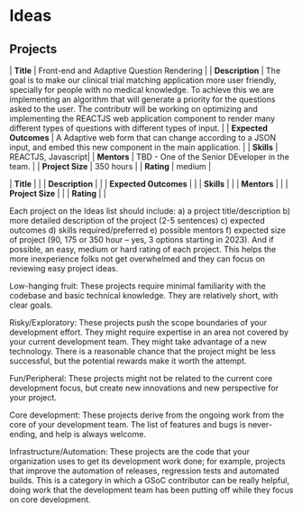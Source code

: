 # Ideas

## Projects

| **Title** | Front-end and Adaptive Question Rendering | 
| **Description** | The goal is to make our clinical trial matching application more user friendly, specially for people with no medical knowledge. To achieve this we are implementing an algorithm that will generate a priority for the questions asked to the user. The contributr will be working on optimizing and implementing the REACTJS web application component to render many different types of questions with different types of input. |
| **Expected Outcomes** | A Adaptive web form that can change according to a JSON input, and embed this new component in the main application. |
| **Skills** | REACTJS, Javascript|
| **Mentors** | TBD - One of the Senior DEveloper in the team. |
| **Project Size** | 350 hours |
| **Rating** | medium |







| **Title** |  | 
| **Description** | |
| **Expected Outcomes** | |
| **Skills** | |
| **Mentors** | |
| **Project Size** | |
| **Rating** | |

Each project on the Ideas list should include: a) a project title/description b) more detailed description of the project (2-5 sentences) c) expected outcomes d) skills required/preferred e) possible mentors f) expected size of project (90, 175 or 350 hour – yes, 3 options starting in 2023). And if possible, an easy, medium or hard rating of each project. This helps the more inexperience folks not get overwhelmed and they can focus on reviewing easy project ideas.



Low-hanging fruit: These projects require minimal familiarity with the codebase and basic technical knowledge. They are relatively short, with clear goals.

Risky/Exploratory: These projects push the scope boundaries of your development effort. They might require expertise in an area not covered by your current development team. They might take advantage of a new technology. There is a reasonable chance that the project might be less successful, but the potential rewards make it worth the attempt.

Fun/Peripheral: These projects might not be related to the current core development focus, but create new innovations and new perspective for your project.

Core development: These projects derive from the ongoing work from the core of your development team. The list of features and bugs is never-ending, and help is always welcome.

Infrastructure/Automation: These projects are the code that your organization uses to get its development work done; for example, projects that improve the automation of releases, regression tests and automated builds. This is a category in which a GSoC contributor can be really helpful, doing work that the development team has been putting off while they focus on core development.

